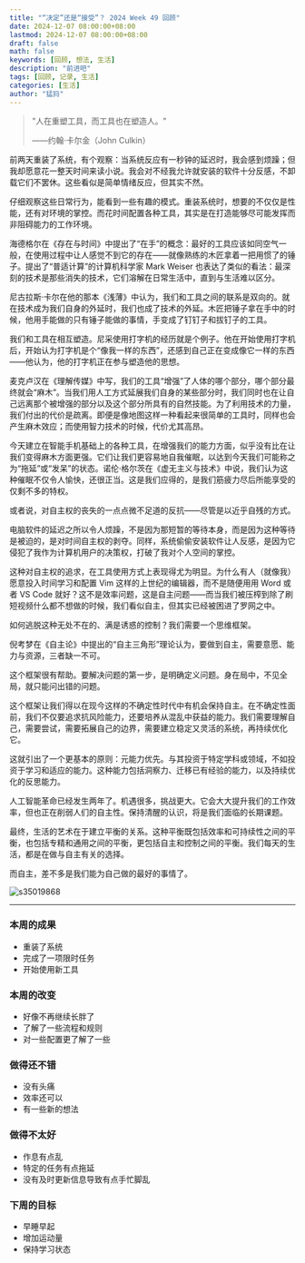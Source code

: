 ```yaml
---
title: "“决定”还是“接受”？ 2024 Week 49 回顾"
date: 2024-12-07 08:00:00+08:00
lastmod: 2024-12-07 08:00:00+08:00
draft: false
math: false
keywords: [回顾, 想法, 生活]
description: "前进吧"
tags: [回顾, 记录, 生活]
categories: [生活]
author: "猛犸"
---
```


> "人在重塑工具，而工具也在塑造人。"
> 
>  ——约翰·卡尔金（John Culkin）

前两天重装了系统，有个观察：当系统反应有一秒钟的延迟时，我会感到烦躁；但我却愿意花一整天时间来读小说。我会对不经我允许就安装的软件十分反感，不卸载它们不罢休。这些看似是简单情绪反应，但其实不然。

仔细观察这些日常行为，能看到一些有趣的模式。重装系统时，想要的不仅仅是性能，还有对环境的掌控。而花时间配置各种工具，其实是在打造能够尽可能发挥而非阻碍能力的工作环境。

海德格尔在《存在与时间》中提出了“在手”的概念：最好的工具应该如同空气一般，在使用过程中让人感觉不到它的存在——就像熟练的木匠拿着一把用惯了的锤子。提出了“普适计算”的计算机科学家 Mark Weiser 也表达了类似的看法：最深刻的技术是那些消失的技术，它们溶解在日常生活中，直到与生活难以区分。

尼古拉斯·卡尔在他的那本《浅薄》中认为，我们和工具之间的联系是双向的。就在技术成为我们自身的外延时，我们也成了技术的外延。木匠把锤子拿在手中的时候，他用手能做的只有锤子能做的事情，手变成了钉钉子和拔钉子的工具。

我们和工具在相互塑造。尼采使用打字机的经历就是个例子。他在开始使用打字机后，开始认为打字机是个“像我一样的东西”，还感到自己正在变成像它一样的东西——他认为，他的打字机正在参与塑造他的思想。

麦克卢汉在《理解传媒》中写，我们的工具“增强”了人体的哪个部分，哪个部分最终就会“麻木”。当我们用人工方式延展我们自身的某些部分时，我们同时也在让自己远离那个被增强的部分以及这个部分所具有的自然技能。为了利用技术的力量，我们付出的代价是疏离。即便是像地图这样一种看起来很简单的工具时，同样也会产生麻木效应；而使用智力技术的时候，代价尤其高昂。

今天建立在智能手机基础上的各种工具，在增强我们的能力方面，似乎没有比在让我们变得麻木方面更强。它们让我们更容易地自我催眠，以达到今天我们可能称之为“拖延”或“发呆”的状态。诺伦·格尔茨在《虚无主义与技术》中说，我们认为这种催眠不仅令人愉快，还很正当。这是我们应得的，是我们筋疲力尽后所能享受的仅剩不多的特权。

或者说，对自主权的丧失的一点点微不足道的反抗——尽管是以近乎自残的方式。

电脑软件的延迟之所以令人烦躁，不是因为那短暂的等待本身，而是因为这种等待是被迫的，是对时间自主权的剥夺。同样，系统偷偷安装软件让人反感，是因为它侵犯了我作为计算机用户的决策权，打破了我对个人空间的掌控。

这种对自主权的追求，在工具使用方式上表现得尤为明显。为什么有人（就像我）愿意投入时间学习和配置 Vim 这样的上世纪的编辑器，而不是随便用用 Word 或者 VS Code 就好？这不是效率问题，这是自主问题——而当我们被压榨到除了刷短视频什么都不想做的时候，我们看似自主，但其实已经被困进了罗网之中。

如何逃脱这种无处不在的、满是诱惑的控制？我们需要一个思维框架。

倪考梦在《自主论》中提出的“自主三角形”理论认为，要做到自主，需要意愿、能力与资源，三者缺一不可。

这个框架很有帮助。要解决问题的第一步，是明确定义问题。身在局中，不见全局，就只能问出错的问题。

这个框架让我们得以在现今这样的不确定性时代中有机会保持自主。在不确定性面前，我们不仅要追求抗风险能力，还要培养从混乱中获益的能力。我们需要理解自己，需要尝试，需要拓展自己的边界，需要建立稳定又灵活的系统，再持续优化它。

这就引出了一个更基本的原则：元能力优先。与其投资于特定学科或领域，不如投资于学习和适应的能力。这种能力包括洞察力、迁移已有经验的能力，以及持续优化的反思能力。

人工智能革命已经发生两年了。机遇很多，挑战更大。它会大大提升我们的工作效率，但也正在削弱人们的自主性。保持清醒的认识，将是我们面临的长期课题。

最终，生活的艺术在于建立平衡的关系。这种平衡既包括效率和可持续性之间的平衡，也包括专精和通用之间的平衡，更包括自主和控制之间的平衡。我们每天的生活，都是在做与自主有关的选择。

而自主，差不多是我们能为自己做的最好的事情了。

![s35019868](https://1-1256632535.cos.ap-beijing.myqcloud.com/img/s35019868.jpg)

---

### 本周的成果

- 重装了系统
- 完成了一项限时任务
- 开始使用新工具

### 本周的改变

- 好像不再继续长胖了
- 了解了一些流程和规则
- 对一些配置更了解了一些

### 做得还不错

- 没有头痛
- 效率还可以
- 有一些新的想法

### 做得不太好

- 作息有点乱
- 特定的任务有点拖延
- 没有及时更新信息导致有点手忙脚乱

### 下周的目标

- 早睡早起
- 增加运动量
- 保持学习状态
